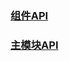 ### [组件API](https://baidu.github.io/san/doc/api/)

### [主模块API](https://baidu.github.io/san/doc/api/)

